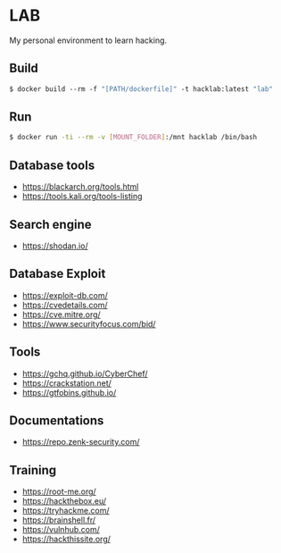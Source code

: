LAB
===

My personal environment to learn hacking.

Build
---
```dockerfile
$ docker build --rm -f "[PATH/dockerfile]" -t hacklab:latest "lab"
```

Run
---
```bash
$ docker run -ti --rm -v [MOUNT_FOLDER]:/mnt hacklab /bin/bash
```

Database tools
---
* https://blackarch.org/tools.html
* https://tools.kali.org/tools-listing

Search engine
---

* https://shodan.io/

Database Exploit
---

* https://exploit-db.com/
* https://cvedetails.com/
* https://cve.mitre.org/
* https://www.securityfocus.com/bid/

Tools
---

* https://gchq.github.io/CyberChef/
* https://crackstation.net/
* https://gtfobins.github.io/

Documentations
---

* https://repo.zenk-security.com/

Training
---

* https://root-me.org/
* https://hackthebox.eu/
* https://tryhackme.com/
* https://brainshell.fr/
* https://vulnhub.com/
* https://hackthissite.org/